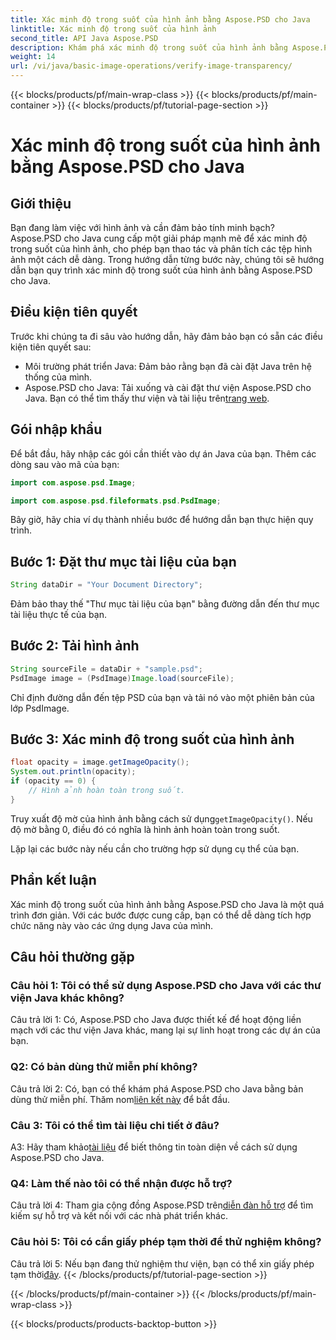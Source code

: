 ```yaml
---
title: Xác minh độ trong suốt của hình ảnh bằng Aspose.PSD cho Java
linktitle: Xác minh độ trong suốt của hình ảnh
second_title: API Java Aspose.PSD
description: Khám phá xác minh độ trong suốt của hình ảnh bằng Aspose.PSD cho Java. Tích hợp dễ dàng, tài liệu chi tiết và hỗ trợ cộng đồng tuyệt vời.
weight: 14
url: /vi/java/basic-image-operations/verify-image-transparency/
---
```


{{< blocks/products/pf/main-wrap-class >}}
{{< blocks/products/pf/main-container >}}
{{< blocks/products/pf/tutorial-page-section >}}

# Xác minh độ trong suốt của hình ảnh bằng Aspose.PSD cho Java

## Giới thiệu

Bạn đang làm việc với hình ảnh và cần đảm bảo tính minh bạch? Aspose.PSD cho Java cung cấp một giải pháp mạnh mẽ để xác minh độ trong suốt của hình ảnh, cho phép bạn thao tác và phân tích các tệp hình ảnh một cách dễ dàng. Trong hướng dẫn từng bước này, chúng tôi sẽ hướng dẫn bạn quy trình xác minh độ trong suốt của hình ảnh bằng Aspose.PSD cho Java.

## Điều kiện tiên quyết

Trước khi chúng ta đi sâu vào hướng dẫn, hãy đảm bảo bạn có sẵn các điều kiện tiên quyết sau:

- Môi trường phát triển Java: Đảm bảo rằng bạn đã cài đặt Java trên hệ thống của mình.
-  Aspose.PSD cho Java: Tải xuống và cài đặt thư viện Aspose.PSD cho Java. Bạn có thể tìm thấy thư viện và tài liệu trên[trang web](https://releases.aspose.com/psd/java/).

## Gói nhập khẩu

Để bắt đầu, hãy nhập các gói cần thiết vào dự án Java của bạn. Thêm các dòng sau vào mã của bạn:

```java
import com.aspose.psd.Image;

import com.aspose.psd.fileformats.psd.PsdImage;
```

Bây giờ, hãy chia ví dụ thành nhiều bước để hướng dẫn bạn thực hiện quy trình.

## Bước 1: Đặt thư mục tài liệu của bạn

```java
String dataDir = "Your Document Directory";
```

Đảm bảo thay thế "Thư mục tài liệu của bạn" bằng đường dẫn đến thư mục tài liệu thực tế của bạn.

## Bước 2: Tải hình ảnh

```java
String sourceFile = dataDir + "sample.psd";
PsdImage image = (PsdImage)Image.load(sourceFile);
```

Chỉ định đường dẫn đến tệp PSD của bạn và tải nó vào một phiên bản của lớp PsdImage.

## Bước 3: Xác minh độ trong suốt của hình ảnh

```java
float opacity = image.getImageOpacity();
System.out.println(opacity);
if (opacity == 0) {
    // Hình ảnh hoàn toàn trong suốt.
}
```

 Truy xuất độ mờ của hình ảnh bằng cách sử dụng`getImageOpacity()`. Nếu độ mờ bằng 0, điều đó có nghĩa là hình ảnh hoàn toàn trong suốt.

Lặp lại các bước này nếu cần cho trường hợp sử dụng cụ thể của bạn.

## Phần kết luận

Xác minh độ trong suốt của hình ảnh bằng Aspose.PSD cho Java là một quá trình đơn giản. Với các bước được cung cấp, bạn có thể dễ dàng tích hợp chức năng này vào các ứng dụng Java của mình.

## Câu hỏi thường gặp

### Câu hỏi 1: Tôi có thể sử dụng Aspose.PSD cho Java với các thư viện Java khác không?

Câu trả lời 1: Có, Aspose.PSD cho Java được thiết kế để hoạt động liền mạch với các thư viện Java khác, mang lại sự linh hoạt trong các dự án của bạn.

### Q2: Có bản dùng thử miễn phí không?

 Câu trả lời 2: Có, bạn có thể khám phá Aspose.PSD cho Java bằng bản dùng thử miễn phí. Thăm nom[liên kết này](https://releases.aspose.com/) để bắt đầu.

### Câu 3: Tôi có thể tìm tài liệu chi tiết ở đâu?

 A3: Hãy tham khảo[tài liệu](https://reference.aspose.com/psd/java/) để biết thông tin toàn diện về cách sử dụng Aspose.PSD cho Java.

### Q4: Làm thế nào tôi có thể nhận được hỗ trợ?

 Câu trả lời 4: Tham gia cộng đồng Aspose.PSD trên[diễn đàn hỗ trợ](https://forum.aspose.com/c/psd/34) để tìm kiếm sự hỗ trợ và kết nối với các nhà phát triển khác.

### Câu hỏi 5: Tôi có cần giấy phép tạm thời để thử nghiệm không?

 Câu trả lời 5: Nếu bạn đang thử nghiệm thư viện, bạn có thể xin giấy phép tạm thời[đây](https://purchase.aspose.com/temporary-license/).
{{< /blocks/products/pf/tutorial-page-section >}}

{{< /blocks/products/pf/main-container >}}
{{< /blocks/products/pf/main-wrap-class >}}

{{< blocks/products/products-backtop-button >}}
